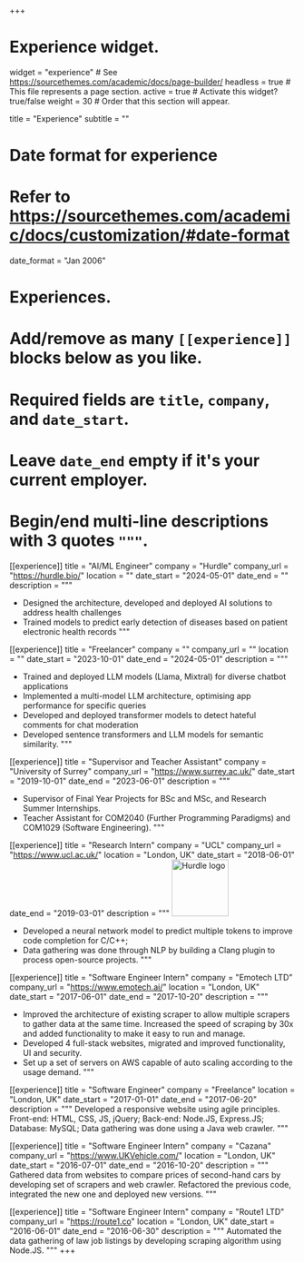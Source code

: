 +++
# Experience widget.
widget = "experience"  # See https://sourcethemes.com/academic/docs/page-builder/
headless = true  # This file represents a page section.
active = true  # Activate this widget? true/false
weight = 30  # Order that this section will appear.

title = "Experience"
subtitle = ""

# Date format for experience
#   Refer to https://sourcethemes.com/academic/docs/customization/#date-format
date_format = "Jan 2006"

# Experiences.
#   Add/remove as many `[[experience]]` blocks below as you like.
#   Required fields are `title`, `company`, and `date_start`.
#   Leave `date_end` empty if it's your current employer.
#   Begin/end multi-line descriptions with 3 quotes `"""`.

[[experience]]
  title = "AI/ML Engineer"
  company = "Hurdle"
  company_url = "https://hurdle.bio/"
  location = ""
  date_start = "2024-05-01"
  date_end = ""
  description = """
  - Designed the architecture, developed and deployed AI solutions to address health challenges
  - Trained models to predict early detection of diseases based on patient electronic health records
  """

[[experience]]
  title = "Freelancer"
  company = ""
  company_url = ""
  location = ""
  date_start = "2023-10-01"
  date_end = "2024-05-01"
  description = """
- Trained and deployed LLM models (Llama, Mixtral) for diverse chatbot applications
- Implemented a multi-model LLM architecture, optimising app performance for specific queries
- Developed and deployed transformer models to detect hateful comments for chat moderation
- Developed sentence transformers and LLM models for semantic similarity.
  """

[[experience]]
  title = "Supervisor and Teacher Assistant"
  company = "University of Surrey"
  company_url = "https://www.surrey.ac.uk/"
  date_start = "2019-10-01"
  date_end = "2023-06-01"
  description = """
  - Supervisor of Final Year Projects for BSc and MSc, and Research Summer Internships.
  - Teacher Assistant for COM2040 (Further Programming Paradigms) and COM1029 (Software Engineering).
  """

[[experience]]
  title = "Research Intern"
  company = "UCL"
  company_url = "https://www.ucl.ac.uk/"
  location = "London, UK"
  date_start = "2018-06-01"
  date_end = "2019-03-01"
  description = """
  <img src="https://petrescu.co.uk/files/ucl.jpeg" alt="Hurdle logo" style="width: 100px; height: auto;" />
  - Developed a neural network model to predict multiple tokens to improve code completion for C/C++; 
  - Data gathering was done through NLP by building a Clang plugin to process open-source projects.
  """

[[experience]]
  title = "Software Engineer Intern"
  company = "Emotech LTD"
  company_url = "https://www.emotech.ai/"
  location = "London, UK"
  date_start = "2017-06-01"
  date_end = "2017-10-20"
  description = """
  - Improved the architecture of existing scraper to allow multiple scrapers to gather data at the same time. Increased
the speed of scraping by 30x and added functionality to make it easy to run and manage.
  - Developed 4 full-stack websites, migrated and improved functionality, UI and security.
  - Set up a set of servers on AWS capable of auto scaling according to the usage demand.
  """

  [[experience]]
  title = "Software Engineer"
  company = "Freelance"
  location = "London, UK"
  date_start = "2017-01-01"
  date_end = "2017-06-20"
  description = """
  Developed a responsive website using agile principles. Front-end: HTML, CSS, JS, jQuery; Back-end: Node.JS, Express.JS; Database: MySQL; Data gathering was done using a Java web crawler.
  """

  [[experience]]
  title = "Software Engineer Intern"
  company = "Cazana"
  company_url = "https://www.UKVehicle.com/"
  location = "London, UK"
  date_start = "2016-07-01"
  date_end = "2016-10-20"
  description = """
  Gathered data from websites to compare prices of second-hand cars by developing set of scrapers and web crawler. Refactored the previous code, integrated the new one and deployed new versions.
  """

  [[experience]]
  title = "Software Engineer Intern"
  company = "Route1 LTD"
  company_url = "https://route1.co"
  location = "London, UK"
  date_start = "2016-06-01"
  date_end = "2016-06-30"
  description = """
  Automated the data gathering of law job listings by developing scraping algorithm using Node.JS.
  """
+++

